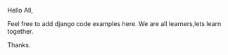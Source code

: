 Hello All,

Feel free to add django code examples here. We are all learners,lets learn together.

Thanks.
